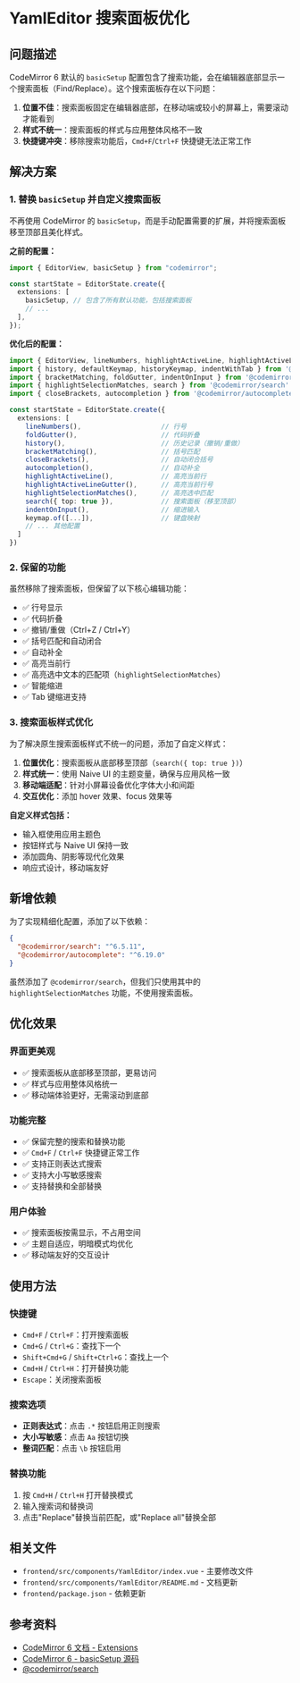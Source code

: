 # YamlEditor 搜索面板优化

## 问题描述

CodeMirror 6 默认的 `basicSetup` 配置包含了搜索功能，会在编辑器底部显示一个搜索面板（Find/Replace）。这个搜索面板存在以下问题：

1. **位置不佳**：搜索面板固定在编辑器底部，在移动端或较小的屏幕上，需要滚动才能看到
2. **样式不统一**：搜索面板的样式与应用整体风格不一致
3. **快捷键冲突**：移除搜索功能后，`Cmd+F`/`Ctrl+F` 快捷键无法正常工作

## 解决方案

### 1. 替换 `basicSetup` 并自定义搜索面板

不再使用 CodeMirror 的 `basicSetup`，而是手动配置需要的扩展，并将搜索面板移至顶部且美化样式。

**之前的配置：**

```typescript
import { EditorView, basicSetup } from "codemirror";

const startState = EditorState.create({
  extensions: [
    basicSetup, // 包含了所有默认功能，包括搜索面板
    // ...
  ],
});
```

**优化后的配置：**

```typescript
import { EditorView, lineNumbers, highlightActiveLine, highlightActiveLineGutter } from '@codemirror/view'
import { history, defaultKeymap, historyKeymap, indentWithTab } from '@codemirror/commands'
import { bracketMatching, foldGutter, indentOnInput } from '@codemirror/language'
import { highlightSelectionMatches, search } from '@codemirror/search'
import { closeBrackets, autocompletion } from '@codemirror/autocomplete'

const startState = EditorState.create({
  extensions: [
    lineNumbers(),                    // 行号
    foldGutter(),                     // 代码折叠
    history(),                        // 历史记录（撤销/重做）
    bracketMatching(),                // 括号匹配
    closeBrackets(),                  // 自动闭合括号
    autocompletion(),                 // 自动补全
    highlightActiveLine(),            // 高亮当前行
    highlightActiveLineGutter(),      // 高亮当前行号
    highlightSelectionMatches(),      // 高亮选中匹配
    search({ top: true }),            // 搜索面板（移至顶部）
    indentOnInput(),                  // 缩进输入
    keymap.of([...]),                 // 键盘映射
    // ... 其他配置
  ]
})
```

### 2. 保留的功能

虽然移除了搜索面板，但保留了以下核心编辑功能：

- ✅ 行号显示
- ✅ 代码折叠
- ✅ 撤销/重做（Ctrl+Z / Ctrl+Y）
- ✅ 括号匹配和自动闭合
- ✅ 自动补全
- ✅ 高亮当前行
- ✅ 高亮选中文本的匹配项（`highlightSelectionMatches`）
- ✅ 智能缩进
- ✅ Tab 键缩进支持

### 3. 搜索面板样式优化

为了解决原生搜索面板样式不统一的问题，添加了自定义样式：

1. **位置优化**：搜索面板从底部移至顶部（`search({ top: true })`）
2. **样式统一**：使用 Naive UI 的主题变量，确保与应用风格一致
3. **移动端适配**：针对小屏幕设备优化字体大小和间距
4. **交互优化**：添加 hover 效果、focus 效果等

**自定义样式包括：**

- 输入框使用应用主题色
- 按钮样式与 Naive UI 保持一致
- 添加圆角、阴影等现代化效果
- 响应式设计，移动端友好

## 新增依赖

为了实现精细化配置，添加了以下依赖：

```json
{
  "@codemirror/search": "^6.5.11",
  "@codemirror/autocomplete": "^6.19.0"
}
```

虽然添加了 `@codemirror/search`，但我们只使用其中的 `highlightSelectionMatches` 功能，不使用搜索面板。

## 优化效果

### 界面更美观

- ✅ 搜索面板从底部移至顶部，更易访问
- ✅ 样式与应用整体风格统一
- ✅ 移动端体验更好，无需滚动到底部

### 功能完整

- ✅ 保留完整的搜索和替换功能
- ✅ `Cmd+F` / `Ctrl+F` 快捷键正常工作
- ✅ 支持正则表达式搜索
- ✅ 支持大小写敏感搜索
- ✅ 支持替换和全部替换

### 用户体验

- ✅ 搜索面板按需显示，不占用空间
- ✅ 主题自适应，明暗模式均优化
- ✅ 移动端友好的交互设计

## 使用方法

### 快捷键

- `Cmd+F` / `Ctrl+F`：打开搜索面板
- `Cmd+G` / `Ctrl+G`：查找下一个
- `Shift+Cmd+G` / `Shift+Ctrl+G`：查找上一个
- `Cmd+H` / `Ctrl+H`：打开替换功能
- `Escape`：关闭搜索面板

### 搜索选项

- **正则表达式**：点击 `.*` 按钮启用正则搜索
- **大小写敏感**：点击 `Aa` 按钮切换
- **整词匹配**：点击 `\b` 按钮启用

### 替换功能

1. 按 `Cmd+H` / `Ctrl+H` 打开替换模式
2. 输入搜索词和替换词
3. 点击"Replace"替换当前匹配，或"Replace all"替换全部

## 相关文件

- `frontend/src/components/YamlEditor/index.vue` - 主要修改文件
- `frontend/src/components/YamlEditor/README.md` - 文档更新
- `frontend/package.json` - 依赖更新

## 参考资料

- [CodeMirror 6 文档 - Extensions](https://codemirror.net/docs/extensions/)
- [CodeMirror 6 - basicSetup 源码](https://github.com/codemirror/basic-setup)
- [@codemirror/search](https://codemirror.net/docs/ref/#search)
